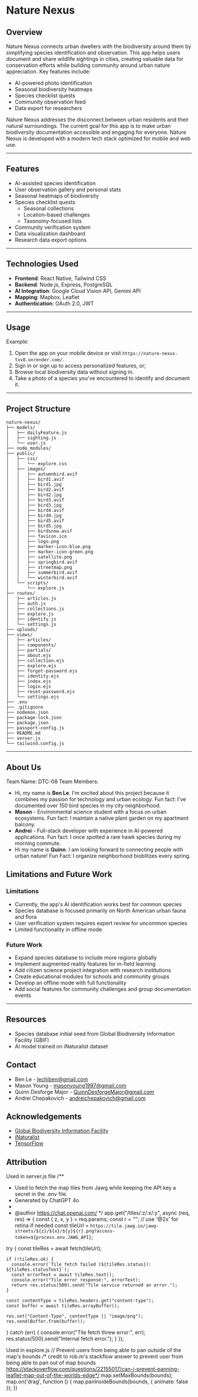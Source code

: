 # Nature Nexus

## Overview

Nature Nexus connects urban dwellers with the biodiversity around them by simplifying species identification and observation. This app helps users document and share wildlife sightings in cities, creating valuable data for conservation efforts while building community around urban nature appreciation. Key features include:

- AI-powered photo identification
- Seasonal biodiversity heatmaps
- Species checklist quests
- Community observation feed
- Data export for researchers

Nature Nexus addresses the disconnect between urban residents and their natural surroundings. The current goal for this app is to make urban biodiversity documentation accessible and engaging for everyone. Nature Nexus is developed with a modern tech stack optimized for mobile and web use.

---

## Features

- AI-assisted species identification
- User observation gallery and personal stats
- Seasonal heatmaps of biodiversity
- Species checklist quests
  - Seasonal collections
  - Location-based challenges
  - Taxonomy-focused lists
- Community verification system
- Data visualization dashboard
- Research data export options

---

## Technologies Used

- **Frontend**: React Native, Tailwind CSS
- **Backend**: Node.js, Express, PostgreSQL
- **AI Integration**:  Google Cloud Vision API, Gemini API
- **Mapping**: Mapbox, Leaflet
- **Authentication**: OAuth 2.0, JWT

---

## Usage

Example:

1. Open the app on your mobile device or visit `https://nature-nexus-txv8.onrender.com/`.
2. Sign in or sign up to access personalized features, or;
3. Browse local biodiversity data without signing in.
4. Take a photo of a species you've encountered to identify and document it.

---

## Project Structure

```
nature-nexus/
├── models/
│   ├── dailyFeature.js
│   ├── sighting.js
│   └── user.js
├── node_modules/
├── public/
│   ├── css/
│   │   └── explore.css
│   ├── images/
│   │   ├── autumnbird.avif
│   │   ├── bird1.avif
│   │   ├── bird1.jpg
│   │   ├── bird2.avif
│   │   ├── bird2.jpg
│   │   ├── bird3.avif
│   │   ├── bird3.jpg
│   │   ├── bird4.avif
│   │   ├── bird4.jpg
│   │   ├── bird5.avif
│   │   ├── bird5.jpg
│   │   ├── birdsnow.avif
│   │   ├── favicon.ico
│   │   ├── logo.png
│   │   ├── marker-icon-blue.png
│   │   ├── marker-icon-green.png
│   │   ├── satellite.png
│   │   ├── springbird.avif
│   │   ├── streetmap.png
│   │   ├── summerbird.avif
│   │   └── winterbird.avif
│   └── scripts/
│       └── explore.js
├── routes/
│   ├── articles.js
│   ├── auth.js
│   ├── collections.js
│   ├── explore.js
│   ├── identify.js
│   └── settings.js
├── uploads/
├── views/
│   ├── articles/
│   ├── components/
│   ├── partials/
│   ├── about.ejs
│   ├── collection.ejs
│   ├── explore.ejs
│   ├── forgot-password.ejs
│   ├── identity.ejs
│   ├── index.ejs
│   ├── login.ejs
│   ├── reset-password.ejs
│   └── settings.ejs
├── .env
├── .gitignore
├── nodemon.json
├── package-lock.json
├── package.json
├── passport-config.js
├── README.md
├── server.js
└── tailwind.config.js
```

---

## About Us
Team Name: DTC-08
Team Members:
- Hi, my name is **Ben Le**. I'm excited about this project because it combines my passion for technology and urban ecology. Fun fact: I've documented over 150 bird species in my city neighborhood.
- **Mason** - Environmental science student with a focus on urban ecosystems. Fun fact: I maintain a native plant garden on my apartment balcony.
- **Andrei** - Full-stack developer with experience in AI-powered applications. Fun fact: I once spotted a rare hawk species during my morning commute.
- Hi my name is **Quinn**. I am looking forward to connecting people with urban nature! Fun Fact: I organize neighborhood bioblitzes every spring.

## Limitations and Future Work

### Limitations

- Currently, the app's AI identification works best for common species
- Species database is focused primarily on North American urban fauna and flora
- User verification system requires expert review for uncommon species
- Limited functionality in offline mode

### Future Work

- Expand species database to include more regions globally
- Implement augmented reality features for in-field learning
- Add citizen science project integration with research institutions
- Create educational modules for schools and community groups
- Develop an offline mode with full functionality
- Add social features for community challenges and group documentation events

---

## Resources

- Species database initial seed from Global Biodiversity Information Facility (GBIF)
- AI model trained on iNaturalist dataset

## Contact

- Ben Le - lechiben@gmail.com
- Mason Young - masonyoung1997@gmail.com
- Quinn Desforge Major - QuinnDesforgeMajor@gmail.com
- Andrei Chepakovich - andreichepakovich@gmail.com

## Acknowledgements

- <a href="https://www.gbif.org/">Global Biodiversity Information Facility</a>
- <a href="https://www.inaturalist.org/">iNaturalist</a>
- <a href="https://www.tensorflow.org/">TensorFlow</a>

## Attribution

Used in server.js file
/**
 * Used to fetch the map tiles from Jawg while keeping the API key a secret in the .env file.
 * Generated by ChatGPT 4o
 *
 * @author https://chat.openai.com/
 */
app.get("/tiles/:z/:x/:y", async (req, res) => {
  const { z, x, y } = req.params;
  const r = ""; // use '@2x' for retina if needed
  const tileUrl = `https://tile.jawg.io/jawg-streets/${z}/${x}/${y}${r}.png?access-token=${process.env.JAWG_API}`;

  try {
    const tileRes = await fetch(tileUrl);

    if (!tileRes.ok) {
      console.error(`Tile fetch failed (${tileRes.status}): ${tileRes.statusText}`);
      const errorText = await tileRes.text();
      console.error("Tile error response:", errorText);
      return res.status(500).send("Tile service returned an error.");
    }

    const contentType = tileRes.headers.get("content-type");
    const buffer = await tileRes.arrayBuffer();

    res.set("Content-Type", contentType || "image/png");
    res.send(Buffer.from(buffer));
  } catch (err) {
    console.error("Tile fetch threw error:", err);
    res.status(500).send("Internal fetch error.");
  }
});

Used in explore.js
// Prevent users from being able to pan outside of the map's bounds
/* credit to rob.m's stackflow answer to prevent user from being able to pan out of map bounds
https://stackoverflow.com/questions/22155017/can-i-prevent-panning-leaflet-map-out-of-the-worlds-edge*/
map.setMaxBounds(bounds);
map.on('drag', function () {
    map.panInsideBounds(bounds, { animate: false });
})
